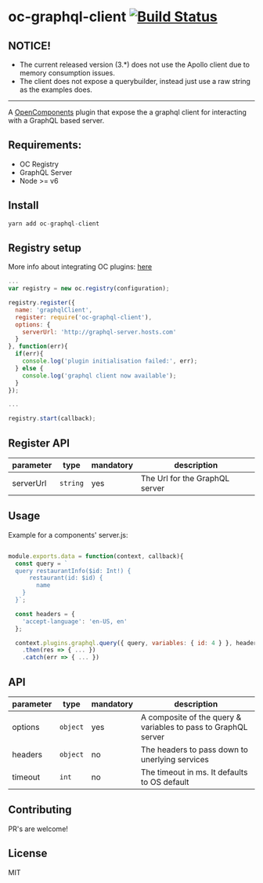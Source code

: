 oc-graphql-client [![Build Status](https://travis-ci.org/opencomponents/oc-graphql-client.svg?branch=master)](https://travis-ci.org/opencomponents/oc-graphql-client)
==========

## NOTICE!
- The current released version (3.*) does not use the Apollo client due to memory consumption issues.
- The client does not expose a querybuilder, instead just use a raw string as the examples does.

----

A [OpenComponents](https://github.com/opentable/oc) plugin that expose the a graphql client for interacting with a GraphQL based server.

## Requirements:
- OC Registry
- GraphQL Server
- Node >= v6

## Install

````javascript
yarn add oc-graphql-client
````

## Registry setup

More info about integrating OC plugins: [here](https://github.com/opentable/oc/wiki/Registry#plugins)

````javascript
...
var registry = new oc.registry(configuration);

registry.register({
  name: 'graphqlClient',
  register: require('oc-graphql-client'),
  options: {
    serverUrl: 'http://graphql-server.hosts.com'
  }
}, function(err){
  if(err){
    console.log('plugin initialisation failed:', err);
  } else {
    console.log('graphql client now available');
  }
});

...

registry.start(callback);
````


## Register API

|parameter|type|mandatory|description|
|---------|----|---------|-----------|
|serverUrl|`string`|yes|The Url for the GraphQL server|

## Usage

Example for a components' server.js:

````javascript

module.exports.data = function(context, callback){
  const query = `
  query restaurantInfo($id: Int!) {
      restaurant(id: $id) {
        name
    }
  }`;

  const headers = {
    'accept-language': 'en-US, en'
  };

  context.plugins.graphql.query({ query, variables: { id: 4 } }, headers, timeout)
    .then(res => { ... })
    .catch(err => { ... })
````

## API

|parameter|type|mandatory|description|
|---------|----|---------|-----------|
|options|`object`|yes|A composite of the query & variables to pass to GraphQL server|
|headers|`object`|no|The headers to pass down to unerlying services|
|timeout|`int`|no|The timeout in ms. It defaults to OS default |

## Contributing

PR's are welcome!

## License

MIT
